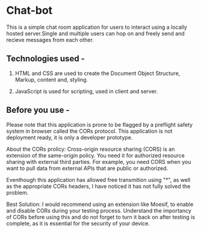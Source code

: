 # Chat-bot
This is a simple chat room application for users to interact using a locally hosted server.Single and multiple users can hop on and freely send and recieve messages from each other.

## Technologies used -
1. HTML and CSS are used to create the Document Object Structure, Markup, content and, styling. 

2. JavaScript is used for scripting, used in client and server. 

## Before you use - 

Please note that this application is prone to be flagged by a preflight safety system in browser called the CORs protocol. This application is not deployment ready, it is only a developer prototype. 

About the CORs prolicy:
Cross-origin resource sharing (CORS) is an extension of the same-origin policy. You need it for authorized resource sharing with external third parties. For example, you need CORS when you want to pull data from external APIs that are public or authorized.

Eventhough this application has allowed free transmition using "*", as well as the appropriate CORs headers, I have noticed it has not fully solved the problem.


Best Solution: I would recommend using an extension like Moesif, to enable and disable CORs during your testing process. Understand the importancy of CORs before using this and do not forget to turn it back on after testing is complete, as it is essential for the security of your device. 

